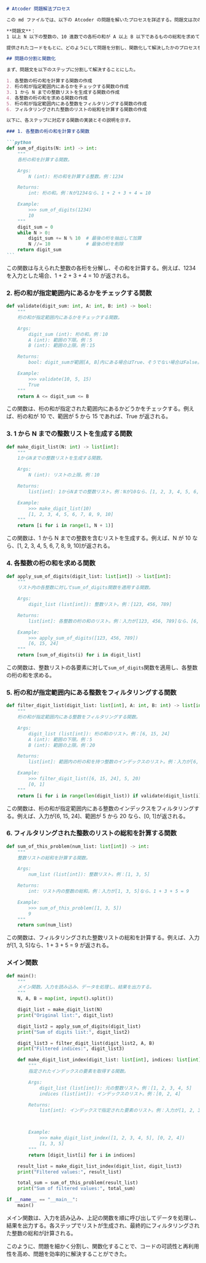 ````markdown
# Atcoder 問題解法プロセス

この md ファイルでは、以下の Atcoder の問題を解いたプロセスを詳述する。問題文は次の通りである。

**問題文**：  
1 以上 N 以下の整数の、10 進数での各桁の和が A 以上 B 以下であるものの総和を求めてください。

提供されたコードをもとに、どのようにして問題を分割し、関数化して解決したかのプロセスを説明する。

## 問題の分割と関数化

まず、問題文を以下のステップに分割して解決することにした。

1. 各整数の桁の和を計算する関数の作成
2. 桁の和が指定範囲内にあるかをチェックする関数の作成
3. 1 から N までの整数リストを生成する関数の作成
4. 各整数の桁の和を求める関数の作成
5. 桁の和が指定範囲内にある整数をフィルタリングする関数の作成
6. フィルタリングされた整数のリストの総和を計算する関数の作成

以下に、各ステップに対応する関数の実装とその説明を示す。

### 1. 各整数の桁の和を計算する関数

```python
def sum_of_digits(N: int) -> int:
    """
    各桁の和を計算する関数。

    Args:
        N (int): 桁の和を計算する整数。例：1234

    Returns:
        int: 桁の和。例：Nが1234なら、1 + 2 + 3 + 4 = 10

    Example:
        >>> sum_of_digits(1234)
        10
    """
    digit_sum = 0
    while N > 0:
        digit_sum += N % 10  # 最後の桁を抽出して加算
        N //= 10             # 最後の桁を削除
    return digit_sum
```
````

この関数は与えられた整数の各桁を分解し、その和を計算する。例えば、1234 を入力とした場合、1 + 2 + 3 + 4 = 10 が返される。

### 2. 桁の和が指定範囲内にあるかをチェックする関数

```python
def validate(digit_sum: int, A: int, B: int) -> bool:
    """
    桁の和が指定範囲内にあるかをチェックする関数。

    Args:
        digit_sum (int): 桁の和。例：10
        A (int): 範囲の下限。例：5
        B (int): 範囲の上限。例：15

    Returns:
        bool: digit_sumが範囲[A, B]内にある場合はTrue、そうでない場合はFalse。

    Example:
        >>> validate(10, 5, 15)
        True
    """
    return A <= digit_sum <= B
```

この関数は、桁の和が指定された範囲内にあるかどうかをチェックする。例えば、桁の和が 10 で、範囲が 5 から 15 であれば、True が返される。

### 3. 1 から N までの整数リストを生成する関数

```python
def make_digit_list(N: int) -> list[int]:
    """
    1からNまでの整数リストを生成する関数。

    Args:
        N (int): リストの上限。例：10

    Returns:
        list[int]: 1からNまでの整数リスト。例：Nが10なら、[1, 2, 3, 4, 5, 6, 7, 8, 9, 10]

    Example:
        >>> make_digit_list(10)
        [1, 2, 3, 4, 5, 6, 7, 8, 9, 10]
    """
    return [i for i in range(1, N + 1)]
```

この関数は、1 から N までの整数を含むリストを生成する。例えば、N が 10 なら、[1, 2, 3, 4, 5, 6, 7, 8, 9, 10]が返される。

### 4. 各整数の桁の和を求める関数

```python
def apply_sum_of_digits(digit_list: list[int]) -> list[int]:
    """
    リスト内の各整数に対してsum_of_digits関数を適用する関数。

    Args:
        digit_list (list[int]): 整数リスト。例：[123, 456, 789]

    Returns:
        list[int]: 各整数の桁の和のリスト。例：入力が[123, 456, 789]なら、[6, 15, 24]

    Example:
        >>> apply_sum_of_digits([123, 456, 789])
        [6, 15, 24]
    """
    return [sum_of_digits(i) for i in digit_list]
```

この関数は、整数リストの各要素に対して`sum_of_digits`関数を適用し、各整数の桁の和を求める。

### 5. 桁の和が指定範囲内にある整数をフィルタリングする関数

```python
def filter_digit_list(digit_list: list[int], A: int, B: int) -> list[int]:
    """
    桁の和が指定範囲内にある整数をフィルタリングする関数。

    Args:
        digit_list (list[int]): 桁の和のリスト。例：[6, 15, 24]
        A (int): 範囲の下限。例：5
        B (int): 範囲の上限。例：20

    Returns:
        list[int]: 範囲内の桁の和を持つ整数のインデックスのリスト。例：入力が[6, 15, 24]、Aが5、Bが20なら、[0, 1]

    Example:
        >>> filter_digit_list([6, 15, 24], 5, 20)
        [0, 1]
    """
    return [i for i in range(len(digit_list)) if validate(digit_list[i], A, B)]
```

この関数は、桁の和が指定範囲内にある整数のインデックスをフィルタリングする。例えば、入力が[6, 15, 24]、範囲が 5 から 20 なら、[0, 1]が返される。

### 6. フィルタリングされた整数のリストの総和を計算する関数

```python
def sum_of_this_problem(num_list: list[int]) -> int:
    """
    整数リストの総和を計算する関数。

    Args:
        num_list (list[int]): 整数リスト。例：[1, 3, 5]

    Returns:
        int: リスト内の整数の総和。例：入力が[1, 3, 5]なら、1 + 3 + 5 = 9

    Example:
        >>> sum_of_this_problem([1, 3, 5])
        9
    """
    return sum(num_list)
```

この関数は、フィルタリングされた整数リストの総和を計算する。例えば、入力が[1, 3, 5]なら、1 + 3 + 5 = 9 が返される。

### メイン関数

```python
def main():
    """
    メイン関数。入力を読み込み、データを処理し、結果を出力する。
    """
    N, A, B = map(int, input().split())

    digit_list = make_digit_list(N)
    print("Original list:", digit_list)

    digit_list2 = apply_sum_of_digits(digit_list)
    print("Sum of digits list:", digit_list2)

    digit_list3 = filter_digit_list(digit_list2, A, B)
    print("Filtered indices:", digit_list3)

    def make_digit_list_index(digit_list: list[int], indices: list[int]) -> list[int]:
        """
        指定されたインデックスの要素を取得する関数。

        Args:
            digit_list (list[int]): 元の整数リスト。例：[1, 2, 3, 4, 5]
            indices (list[int]): インデックスのリスト。例：[0, 2, 4]

        Returns:
            list[int]: インデックスで指定された要素のリスト。例：入力が[1, 2, 3, 4, 5]、インデックスが[0, 2, 4]なら、[1, 3, 5]



        Example:
            >>> make_digit_list_index([1, 2, 3, 4, 5], [0, 2, 4])
            [1, 3, 5]
        """
        return [digit_list[i] for i in indices]

    result_list = make_digit_list_index(digit_list, digit_list3)
    print("Filtered values:", result_list)

    total_sum = sum_of_this_problem(result_list)
    print("Sum of filtered values:", total_sum)

if __name__ == "__main__":
    main()
```

メイン関数は、入力を読み込み、上記の関数を順に呼び出してデータを処理し、結果を出力する。各ステップでリストが生成され、最終的にフィルタリングされた整数の総和が計算される。

このように、問題を細かく分割し、関数化することで、コードの可読性と再利用性を高め、問題を効率的に解決することができた。
